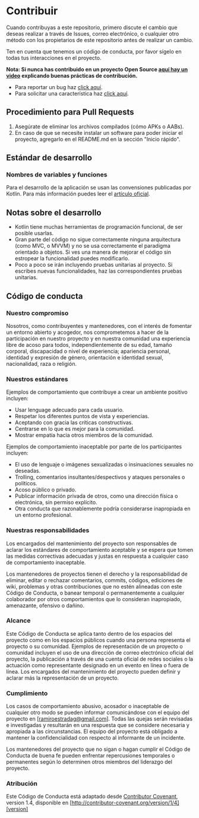 # Contribuir

Cuando contribuyas a este repositorio, primero discute el cambio que deseas realizar a través de Issues,
correo electrónico, o cualquier otro método con los propietarios de este repositorio antes de realizar un cambio.

Ten en cuenta que tenemos un código de conducta, por favor sígelo en todas tus interacciones en el proyecto.

**Nota: Si nunca has contribuido en un proyecto Open Source [aquí hay un video](https://www.youtube.com/watch?v=c6b6B9oN4Vg&t=780s&ab_channel=FacebookOpenSource) explicando buenas prácticas de contribución.**

* Para reportar un bug haz [click aquí](https://github.com/RamiroEda/SAES-para-Alumnos/issues/new?labels=bug&template=issue.md&title=%5BFECHA+EN+YY-MM-DD%5D%3A+%5BTITULO+DEL+ISSUE%5D).
* Para solicitar una característica haz [click aquí](https://github.com/RamiroEda/SAES-para-Alumnos/issues/new?labels=feature&template=feature.md&title=%5BFECHA+EN+YY-MM-DD%5D%3A+%5BTITULO+DEL+ISSUE%5D).

## Procedimiento para Pull Requests

1. Asegúrate de eliminar los archivos compilados (cómo APKs o AABs).
2. En caso de que se necesite instalar un software para poder iniciar el proyecto, agregarlo en el README.md en la sección "Inicio rápido". 

## Estándar de desarrollo

### Nombres de variables y funciones
Para el desarrollo de la aplicación se usan las convensiones publicadas por Kotlin.
Para más información puedes leer el [artículo oficial](https://kotlinlang.org/docs/reference/coding-conventions.html).

## Notas sobre el desarrollo

* Kotlin tiene muchas herramientas de programación funcional, de ser posible usarlas.
* Gran parte del código no sigue correctamente ninguna arquitectura (como MVC, o MVVM) y no se usa correctamente el paradigma orientado a objetos. Si ves una manera de mejorar el código sin estropear la funcionalidad puedes modificarlo.
* Poco a poco se irán incluyendo pruebas unitarias al proyecto. Si escribes nuevas funcionalidades, haz las correspondientes pruebas unitarias.

## Código de conducta

### Nuestro compromiso

Nosotros, como contribuyentes y mantenedores, con el interés de fomentar un entorno abierto y acogedor, nos comprometemos a hacer de la participación en nuestro proyecto y en nuestra comunidad una experiencia libre de acoso para todos, independientemente de su edad, tamaño corporal, discapacidad o nivel de experiencia; apariencia personal, identidad y expresión de género, orientación e identidad sexual, nacionalidad, raza o religión.

### Nuestros estándares

Ejemplos de comportamiento que contribuye a crear un ambiente positivo incluyen:

* Usar lenguage adecuado para cada usuario.
* Respetar los diferentes puntos de vista y experiencias.
* Aceptando con gracia las críticas constructivas.
* Centrarse en lo que es mejor para la comunidad.
* Mostrar empatía hacia otros miembros de la comunidad.

Ejemplos de comportamiento inaceptable por parte de los participantes incluyen:

* El uso de lenguaje o imágenes sexualizadas o insinuaciones sexuales no deseadas.
* Trolling, comentarios insultantes/despectivos y ataques personales o políticos.
* Acoso público o privado.
* Publicar información privada de otros, como una dirección física o electrónica, sin permiso explícito.
* Otra conducta que razonablemente podría considerarse inapropiada en un entorno profesional.

### Nuestras responsabilidades

Los encargados del mantenimiento del proyecto son responsables de aclarar los estándares de comportamiento aceptable y se espera que tomen las medidas correctivas adecuadas y justas en respuesta a cualquier caso de comportamiento inaceptable.

Los mantenedores de proyectos tienen el derecho y la responsabilidad de eliminar, editar o rechazar comentarios, commits, códigos, ediciones de wiki, problemas y otras contribuciones que no estén alineadas con este Código de Conducta, o banear temporal o permanentemente a cualquier colaborador por otros comportamientos que lo consideran inapropiado, amenazante, ofensivo o dañino.

### Alcance

Este Código de Conducta se aplica tanto dentro de los espacios del proyecto como en los espacios públicos cuando una persona representa el proyecto o su comunidad. Ejemplos de representación de un proyecto o comunidad incluyen el uso de una dirección de correo electrónico oficial del proyecto, la publicación a través de una cuenta oficial de redes sociales o la actuación como representante designado en un evento en línea o fuera de línea. Los encargados del mantenimiento del proyecto pueden definir y aclarar más la representación de un proyecto.

### Cumplimiento

Los casos de comportamiento abusivo, acosador o inaceptable de cualquier otro modo se pueden informar comunicándose con el equipo del proyecto en [ramiroestradag@gmail.com]. Todas las quejas serán revisadas e investigadas y resultarán en una respuesta que se considere necesaria y apropiada a las circunstancias. El equipo del proyecto está obligado a mantener la confidencialidad con respecto al informante de un incidente.

Los mantenedores del proyecto que no sigan o hagan cumplir el Código de Conducta de buena fe pueden enfrentar repercusiones temporales o permanentes según lo determinen otros miembros del liderazgo del proyecto.

### Atribución

Este Código de Conducta está adaptado desde [Contributor Covenant][homepage], version 1.4,
disponible en [http://contributor-covenant.org/version/1/4][version]

[homepage]: http://contributor-covenant.org
[version]: http://contributor-covenant.org/version/1/4/